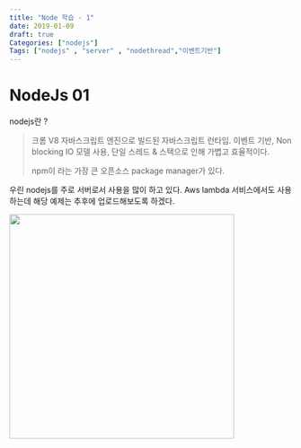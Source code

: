 ```yaml
---
title: "Node 학습 - 1"
date: 2019-01-09
draft: true
Categories: ["nodejs"]
Tags: ["nodejs" , "server" , "nodethread","이벤트기반"]
---
```




# NodeJs 01

nodejs란 ?

> 크롬 V8 자바스크립트 엔진으로 빌드된 자바스크립트 런타임. 이벤트 기반, Non blocking IO 모델 사용, 단일 스레드 & 스택으로 인해 가볍고 효율적이다. 
>
> npm이 라는 가장 큰 오픈소스 package manager가 있다.



우린 nodejs를 주로 서버로서 사용을 많이 하고 있다. Aws lambda 서비스에서도 사용하는데 해당 예제는 추후에 업로드해보도록 하겠다.

<img src="/Users/soonhwanlee/blog/static/images/nodejs/nodejs내부구조.png" width="400px" />

